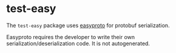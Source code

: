 # test-easy

The `test-easy` package uses [easyproto](https://github.com/VictoriaMetrics/easyproto) for protobuf serialization.

Easyproto requires the developer to write their own serialization/deserialization code. It is not autogenerated.
